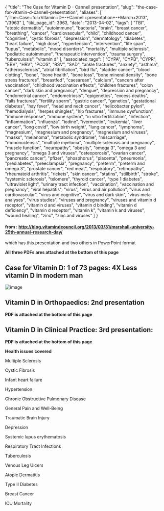 {
    "title": "The Case for Vitamin D - Cannell presentation",
    "slug": "the-case-for-vitamin-d-cannell-presentation",
    "aliases": [
        "/The+Case+for+Vitamin+D+-+Cannell+presentation+-+March+2013",
        "/3963"
    ],
    "tiki_page_id": 3963,
    "date": "2013-04-02",
    "tags": [
        "TBI",
        "atopic dermatitis",
        "autoimmune",
        "bacteria",
        "brain",
        "breast cancer",
        "breathing",
        "cancer",
        "cardiovascular",
        "child",
        "childhood cancer",
        "cognitive",
        "cystic fibrosis",
        "depression",
        "dermatology",
        "diabetes",
        "heart failure",
        "high dose",
        "hypertension",
        "intervention",
        "life span",
        "lupus",
        "metabolic",
        "mood disorders",
        "mortality",
        "multiple sclerosis",
        "pediatric autoimmune",
        "therapeutic intervention",
        "trauma surgery",
        "tuberculosis",
        "vitamin d"
    ],
    "associated_tags": [
        "CYPA",
        "CYPB",
        "CYPR",
        "EBV",
        "HRV",
        "PCOS",
        "RSV",
        "SAD",
        "ankle fractures",
        "anxiety",
        "asthma",
        "atherosclerosis",
        "atrial fibrillation",
        "bird flu",
        "bladder cancer",
        "blood clotting",
        "bone",
        "bone health",
        "bone loss",
        "bone mineral density",
        "bone stress fractures",
        "breastfed",
        "caesarean",
        "calcium",
        "cancers after vaccination",
        "childhood vaccination effects",
        "children fractures",
        "colon cancer",
        "dark skin and pregnancy",
        "dengue",
        "depression and pregnancy",
        "endometrial cancer",
        "endometriosis",
        "epigenetics",
        "excess deaths",
        "falls fractures",
        "fertility sperm",
        "gastric cancer",
        "genetics",
        "gestational diabetes",
        "hay fever",
        "head and neck cancer",
        "helicobacter pylori",
        "hemodialysis",
        "herpes shingles",
        "hip fractures",
        "immune dysfunction",
        "immune response",
        "immune system",
        "in vitro fertilization",
        "infection",
        "inflammation",
        "influenza",
        "iodine",
        "ivermectin",
        "leukemia",
        "liver cancer",
        "long covid",
        "low birth weight",
        "lung cancer",
        "lymphoma",
        "magnesium",
        "magnesium and pregnancy",
        "magnesium and viruses",
        "masks",
        "melanoma",
        "metabolic syndrome",
        "miscarriage",
        "mononucleosis",
        "multiple myeloma",
        "multiple sclerosis and pregnancy",
        "muscle function",
        "neuropathy",
        "obesity",
        "omega 3",
        "omega 3 and pregnancy",
        "omega 3 and viruses",
        "osteoporosis",
        "ovarian cancer",
        "pancreatic cancer",
        "pfizer",
        "phosphorus",
        "placenta",
        "pneumonia",
        "prediabetes",
        "preeclampsia",
        "pregnancy",
        "preterm",
        "preterm and omega 3",
        "prostate cancer",
        "red meat",
        "respiratory",
        "retinopathy",
        "rheumatoid arthritis",
        "rickets",
        "skin cancer",
        "statins",
        "stillbirth",
        "stroke",
        "systemic sclerosis",
        "telomere",
        "thyroid cancer",
        "type 1 diabetes",
        "ultraviolet light",
        "urinary tract infection",
        "vaccination",
        "vaccination and pregnancy",
        "viral hepatitis",
        "virus",
        "virus and air pollution",
        "virus and cardiovascular",
        "virus and cognitive",
        "virus and dark skin",
        "virus meta analyses",
        "virus studies",
        "viruses and pregnancy",
        "viruses and vitamin d receptor",
        "vitamin d and viruses",
        "vitamin d binding",
        "vitamin d deficiency",
        "vitamin d receptor",
        "vitamin k",
        "vitamin k and viruses",
        "wound healing",
        "zinc",
        "zinc and viruses"
    ]
}


#### from : http://blog.vitamindcouncil.org/2013/03/31/marshall-university-25th-annual-research-day/

which has this presentation and two others in PowerPoint format

 **All three PDFs ares attached at the bottom of this page** 

## Case for Vitamin D: 1 of 73 pages: 4X Less vitamin D in modern man

<img src="https://d378j1rmrlek7x.cloudfront.net/attachments/jpeg/case1.jpg" alt="image">

## Vitamin D in Orthopaedics: 2nd presentation

 **PDF is attached at the bottom of this page** 

## Vitamin D in Clinical Practice: 3rd presentation:

 **PDF is attached at the bottom of this page** 

 **Health issues covered** 

Multiple Sclerosis

Cystic Fibrosis

Infant heart failure

Hypertension

Chronic Obstructive Pulmonary Disease

General Pain and Well-Being

Traumatic Brain Injury

Depression

Systemic lupus erythematosis 

Respiratory Tract Infections

Tuberculosis

Venous Leg Ulcers

Atopic Dermatitis

Type II Diabetes

Breast Cancer

ICU Mortality